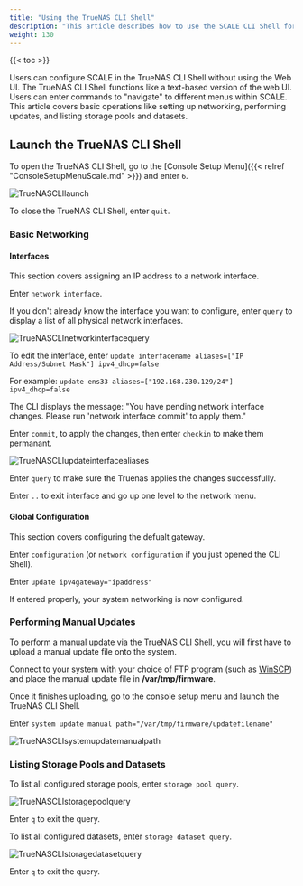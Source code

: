 ```yaml
---
title: "Using the TrueNAS CLI Shell"
description: "This article describes how to use the SCALE CLI Shell for basic networking, updating, and storage management." 
weight: 130
---
```


{{< toc >}}

Users can configure SCALE in the TrueNAS CLI Shell without using the Web UI. The TrueNAS CLI Shell functions like a text-based version of the web UI. Users can enter commands to "navigate" to different menus within SCALE. This article covers basic operations like setting up networking, performing updates, and listing storage pools and datasets.

## Launch the TrueNAS CLI Shell

To open the TrueNAS CLI Shell, go to the [Console Setup Menu]({{< relref "ConsoleSetupMenuScale.md" >}}) and enter `6`.

![TrueNASCLIlaunch](/images/SCALE/TrueNASCLIlaunch.png "TrueNAS CLI Shell")

To close the TrueNAS CLI Shell, enter `quit`.

### Basic Networking

#### Interfaces

This section covers assigning an IP address to a network interface.

Enter `network interface`.

If you don't already know the interface you want to configure, enter `query` to display a list of all physical network interfaces.

![TrueNASCLInetworkinterfacequery](/images/SCALE/TrueNASCLInetworkinterfacequery.png "Network Interface Query")

To edit the interface, enter `update interfacename aliases=["IP Address/Subnet Mask"] ipv4_dhcp=false`

For example: `update ens33 aliases=["192.168.230.129/24"] ipv4_dhcp=false`

The CLI displays the message: "You have pending network interface changes. Please run 'network interface commit' to apply them."

Enter `commit`, to apply the changes, then enter `checkin` to make them permanant. 

![TrueNASCLIupdateinterfacealiases](/images/SCALE/TrueNASCLIupdateinterfacealiases.png "Update Interface Aliases")

Enter `query` to make sure the Truenas applies the changes successfully.

Enter `..` to exit interface and go up one level to the network menu.

#### Global Configuration

This section covers configuring the defualt gateway.

Enter `configuration` (or `network configuration` if you just opened the CLI Shell).

Enter `update ipv4gateway="ipaddress"`

If entered properly, your system networking is now configured.

### Performing Manual Updates

To perform a manual update via the TrueNAS CLI Shell, you will first have to upload a manual update file onto the system.

Connect to your system with your choice of FTP program (such as [WinSCP](https://winscp.net/eng/index.php)) and place the manual update file in **/var/tmp/firmware**.

Once it finishes uploading, go to the console setup menu and launch the TrueNAS CLI Shell.

Enter `system update manual path="/var/tmp/firmware/updatefilename"`

![TrueNASCLIsystemupdatemanualpath](/images/SCALE/TrueNASCLIsystemupdatemanualpath.png "Manual Update")

### Listing Storage Pools and Datasets

To list all configured storage pools, enter `storage pool query`.

![TrueNASCLIstoragepoolquery](/images/SCALE/TrueNASCLIstoragepoolquery.png "Pool Query")

Enter `q` to exit the query.

To list all configured datasets, enter `storage dataset query`.

![TrueNASCLIstoragedatasetquery](/images/SCALE/TrueNASCLIstoragedatasetquery.png "Dataset Query")

Enter `q` to exit the query.